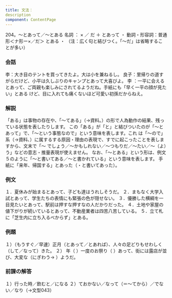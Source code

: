 ```yaml
---
title: 文法：
description
component: ContentPage
---
```



204。～とあって／～とある
名詞 ： × ／ だ ＋ とあって ・
動詞・形容詞：普通形＜ナ形ー×／だ＞ とある ・
（注：広く句と結びつく。「～だ」は省略することが多い）
### 会話
李：大き目のテントを買ってきたよ。大は小を兼ねるし。
良子：里帰りの道すがらだけど、小平は久しぶりのキャンプとあって大喜びよ。
李 ：一平に会えるとあって、ご両親も楽しみにされてるようだね。手紙にも「早く一平の顔が見たい」とある けど、目に入れても痛くないほど可愛い初孫だからねえ。
### 解説
「ある」は事物の存在や、「～てある」（→資料｡）の形で人為動作の結果、残っている状態を表したりします。 この「ある」が「と」と結びついたのが「～とあって」で、「～という事態なので」という意味を表します。これ は「～ので」系（→資料､）に属するする原因・理由の表現で、すでに起こったことを表しますから、文末で「～ でしょう／～かもしれない／～つもりだ／～たい／～（よ）う」などの意志・推量表現が使えません。
なお、「～とある」という形は、例文５のように「～と書いてある／～と書かれている」という意味を表します。 手紙に「来年、帰国する」とあった（・と書いてあった）。
### 例文
１．夏休みが始まるとあって、子ども達はうれしそうだ。
２．まもなく大学入試とあって、学生たちの表情にも緊張の色が隠せない。
３．優勝した横綱を一目見たいとあって、駅前は押すな押すなの人だかりだった。
４．土地や家屋の値下がりが続いているとあって、不動産業者は四苦八苦している。
５．立て札に「芝生内に立ち入るべからず」とある。
### 例題
１）（もうすぐ／早速）正月（とあって／とあれば）、人々の足どりもせわしく（して／なって）きた。
２） 年（ ）一度のお祭り（ ）あって、街には露店が並び、大変な（にぎわう→ ）ようだ。
### 前課の解答
１）行った時／飲むと／になる
２）ておかない／なって（＝～てから）／でない／なり（→文型043）
